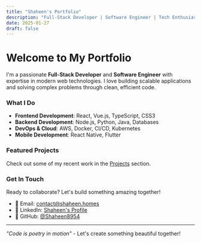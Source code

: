 ```yaml
---
title: "Shaheen's Portfolio"
description: "Full-Stack Developer | Software Engineer | Tech Enthusiast"
date: 2025-01-27
draft: false
---
```


# Welcome to My Portfolio



I'm a passionate **Full-Stack Developer** and **Software Engineer** with expertise in modern web technologies. I love building scalable applications and solving complex problems through clean, efficient code.

### What I Do

- **Frontend Development**: React, Vue.js, TypeScript, CSS3
- **Backend Development**: Node.js, Python, Java, Databases
- **DevOps & Cloud**: AWS, Docker, CI/CD, Kubernetes
- **Mobile Development**: React Native, Flutter

### Featured Projects

Check out some of my recent work in the [Projects](/projects) section.

### Get In Touch

Ready to collaborate? Let's build something amazing together! 

- 📧 Email: [contact@shaheen.homes](mailto:contact@shaheen.homes)
- 💼 LinkedIn: [Shaheen's Profile](https://linkedin.com/in/shaheen8954)
- 🐙 GitHub: [@Shaheen8954](https://github.com/Shaheen8954)

---

*"Code is poetry in motion"* - Let's create something beautiful together!